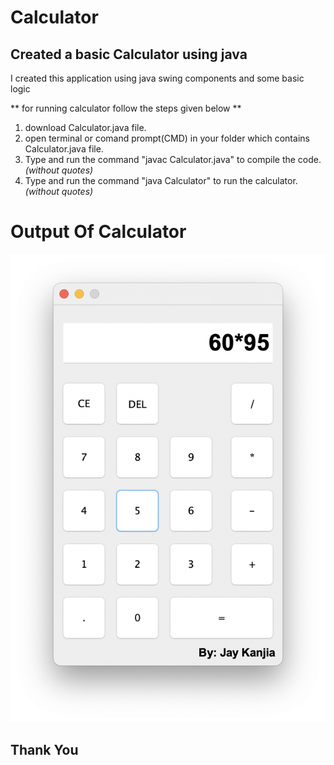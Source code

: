 # Calculator
## Created a basic Calculator using java

I created this application using java swing components and some basic logic

** for running calculator follow the steps given below **
1. download Calculator.java file.
2. open terminal or comand prompt(CMD) in your folder which contains Calculator.java file.
3. Type and run the command "javac Calculator.java" to compile the code. _(without quotes)_
4. Type and run the command "java Calculator" to run the calculator. _(without quotes)_

# Output Of Calculator
![Calculator](https://github.com/Jay2182/Calculator-using-JAVA/blob/main/Calculator-Output.png)

## Thank You
